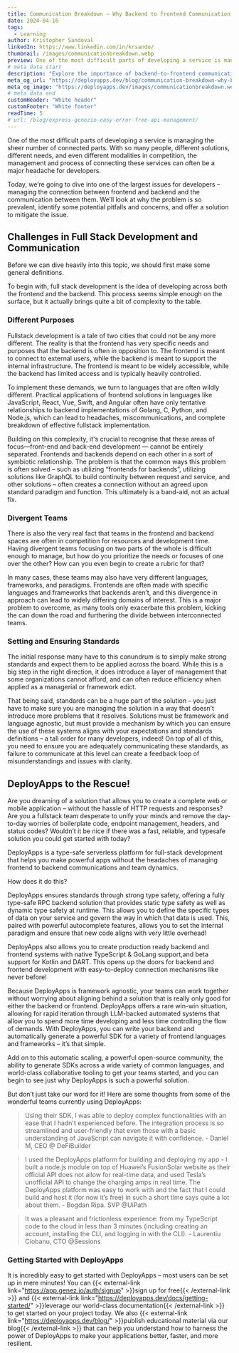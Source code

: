 ```yaml
---
title: Communication Breakdown – Why Backend to Frontend Communication Matters
date: 2024-04-16
tags:
  - Learning
author: Kristopher Sandoval
linkedIn: https://www.linkedin.com/in/krsando/
thumbnail: /images/communicationbreakdown.webp
preview: One of the most difficult parts of developing a service is managing the sheer number of connected parts.
# meta data start
description: "Explore the importance of backend-to-frontend communication and learn how to manage it effectively in full-stack development."
meta_og_url: "https://deployapps.dev/blog/communication-breakdown-why-backend-to-frontend-communication-matters/"
meta_og_image: "https://deployapps.dev/images/communicationbreakdown.webp"
# meta data end
customHeader: "White header"
customFooter: "White footer"
readTime: 5
# url: /blog/express-genezio-easy-error-free-api-management/
---
```


One of the most difficult parts of developing a service is managing the sheer number of connected parts. With so many people, different solutions, different needs, and even different modalities in competition, the management and process of connecting these services can often be a major headache for developers.

Today, we’re going to dive into one of the largest issues for developers – managing the connection between frontend and backend and the communication between them. We’ll look at why the problem is so prevalent, identify some potential pitfalls and concerns, and offer a solution to mitigate the issue.

## Challenges in Full Stack Development and Communication

Before we can dive heavily into this topic, we should first make some general definitions.

To begin with, full stack development is the idea of developing across both the frontend and the backend. This process seems simple enough on the surface, but it actually brings quite a bit of complexity to the table.

### Different Purposes

Fullstack development is a tale of two cities that could not be any more different. The reality is that the frontend has very specific needs and purposes that the backend is often in opposition to. The frontend is meant to connect to external users, while the backend is meant to support the internal infrastructure. The frontend is meant to be widely accessible, while the backend has limited access and is typically heavily controlled.

To implement these demands, we turn to languages that are often wildly different. Practical applications of frontend solutions in languages like JavaScript, React, Vue, Swift, and Angular often have only tentative relationships to backend implementations of Golang, C, Python, and Node.js, which can lead to headaches, miscommunications, and complete breakdown of effective fullstack implementation.

Building on this complexity, it's crucial to recognise that these areas of focus—front-end and back-end development — cannot be entirely separated. Frontends and backends depend on each other in a sort of symbiotic relationship. The problem is that the common ways this problem is often solved – such as utilizing “frontends for backends”, utilizing solutions like GraphQL to build continuity between request and service, and other solutions – often creates a connection without an agreed upon standard paradigm and function. This ultimately is a band-aid, not an actual fix.

### Divergent Teams

There is also the very real fact that teams in the frontend and backend spaces are often in competition for resources and development time. Having divergent teams focusing on two parts of the whole is difficult enough to manage, but how do you prioritize the needs or focuses of one over the other? How can you even begin to create a rubric for that?

In many cases, these teams may also have very different languages, frameworks, and paradigms. Frontends are often made with specific languages and frameworks that backends aren’t, and this divergence in approach can lead to widely differing domains of interest. This is a major problem to overcome, as many tools only exacerbate this problem, kicking the can down the road and furthering the divide between interconnected teams.

### Setting and Ensuring Standards

The initial response many have to this conundrum is to simply make strong standards and expect them to be applied across the board. While this is a big step in the right direction, it does introduce a layer of management that some organizations cannot afford, and can often reduce efficiency when applied as a managerial or framework edict.

That being said, standards can be a huge part of the solution – you just have to make sure you are managing the solution in a way that doesn’t introduce more problems that it resolves. Solutions must be framework and language agnostic, but must provide a mechanism by which you can ensure the use of these systems aligns with your expectations and standards definitions – a tall order for many developers, indeed! On top of all of this, you need to ensure you are adequately communicating these standards, as failure to communicate at this level can create a feedback loop of misunderstandings and issues with clarity.

## DeployApps to the Rescue!

Are you dreaming of a solution that allows you to create a complete web or mobile application – without the hassle of HTTP requests and responses? Are you a fullstack team desperate to unify your minds and remove the day-to-day worries of boilerplate code, endpoint management, headers, and status codes? Wouldn’t it be nice if there was a fast, reliable, and typesafe solution you could get started with today?

DeployApps is a type-safe serverless platform for full-stack development that helps you make powerful apps without the headaches of managing frontend to backend communications and team dynamics.

How does it do this?

DeployApps ensures standards through strong type safety, offering a fully type-safe RPC backend solution that provides static type safety as well as dynamic type safety at runtime. This allows you to define the specific types of data on your service and govern the way in which that data is used. This, paired with powerful autocomplete features, allows you to set the internal paradigm and ensure that new code aligns with very little overhead!

DeployApps also allows you to create production ready backend and frontend systems with native TypeScript & GoLang support,and beta support for Kotlin and DART. This opens up the doors for backend and frontend development with easy-to-deploy connection mechanisms like never before!

Because DeployApps is framework agnostic, your teams can work together without worrying about aligning behind a solution that is really only good for either the backend or frontend. DeployApps offers a rare win-win situation, allowing for rapid iteration through LLM-backed automated systems that allow you to spend more time developing and less time controlling the flow of demands. With DeployApps, you can write your backend and automatically generate a powerful SDK for a variety of frontend languages and frameworks – it’s that simple.

Add on to this automatic scaling, a powerful open-source community, the ability to generate SDKs across a wide variety of common languages, and world-class collaborative tooling to get your teams started, and you can begin to see just why DeployApps is such a powerful solution.

But don’t just take our word for it! Here are some thoughts from some of the wonderful teams currently using DeployApps:

> Using their SDK, I was able to deploy complex functionalities with an ease that I hadn't experienced before. The integration process is so streamlined and user-friendly that even those with a basic understanding of JavaScript can navigate it with confidence. - Daniel M, CEO @ DeFiBuilder

> I used the DeployApps platform for building and deploying my app - I built a node.js module on top of Huawei’s FusionSolar website as their official API does not allow for real-time data, and used Tesla’s unofficial API to change the charging amps in real time. The DeployApps platform was easy to work with and the fact that I could build and host it (for now it’s free) in such a short time says quite a lot about them. - Bogdan Ripa. SVP @UiPath

> It was a pleasant and frictionless experience: from my TypeScript code to the cloud in less than 3 minutes (including creating an account, installing the CLI, and logging in with the CLI). - Laurentiu Ciobanu, CTO @Sessions

### Getting Started with DeployApps

It is incredibly easy to get started with DeployApps – most users can be set up in mere minutes! You can {{< external-link link="https://app.genez.io/auth/signup" >}}sign up for free{{< /external-link >}} and {{< external-link link="https://deployapps.dev/docs/getting-started/" >}}leverage our world-class documentation{{< /external-link >}} to get started on your project today. We also {{< external-link link="https://deployapps.dev/blog/" >}}publish educational material via our blog{{< /external-link >}} that can help you understand how to harness the power of DeployApps to make your applications better, faster, and more resilient.
